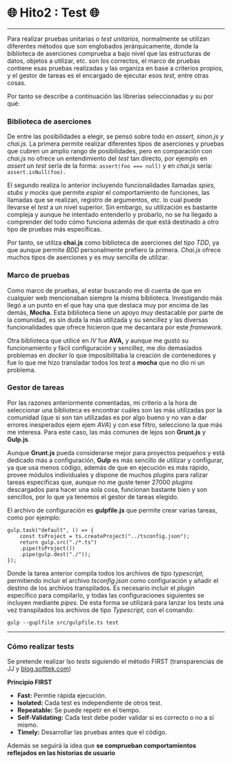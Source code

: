 
# :globe_with_meridians: Hito2 : Test :globe_with_meridians:

***

Para realizar pruebas unitarias o *test unitarios,* normalmente se utilizan diferentes
métodos que son englobados jerárquicamente, donde la biblioteca de aserciones comprueba
a bajo nivel que las estructuras de datos, objetos a utilizar, etc. son los correctos, 
el marco de pruebas contiene esas pruebas realizadas y las organiza en base
a criterios propios, y el gestor de tareas es el encargado de ejecutar esos *test,* entre otras cosas.

Por tanto se describe a continuación las librerías seleccionadas y su por qué:

### Biblioteca de aserciones
De entre las posibilidades a elegir, se pensó sobre todo en *assert, sinon.js y chai.js.*
La primera permite realizar diferentes tipos de aserciones y pruebas que cubren un amplio
rango de posibilidades, pero en comparación con *chai.js* no ofrece un entendimiento del *test*
tan directo, por ejemplo en *assert* un *test* sería de la forma: `assert(foo === null)` y en *chai.js* sería: `assert.isNull(foo).`

El segundo realiza lo anterior incluyendo funcionalidades llamadas *spies, stubs y mocks*
que permite *espiar* el comportamiento de funciones, las llamadas que se realizan, 
registro de argumentos, etc. lo cual puede llevarse el *test* a un nivel superior. 
Sin embargo, su utilización es bastante compleja y aunque he intentado entenderlo y probarlo, 
no se ha llegado a comprender del todo cómo funciona además de que está destinado a otro tipo
de pruebas más específicas.

Por tanto, se utiliza **chai.js** como biblioteca de aserciones del tipo *TDD*, ya que aunque
permite *BDD* personalmente prefiero la primera. *Chai.js* ofrece muchos tipos de aserciones
y es muy sencilla de utilizar.

### Marco de pruebas
Como marco de pruebas, al estar buscando me di cuenta de que en cualquier web
mencionaban siempre la misma biblioteca. Investigando más llegó a un punto en el que
 hay una que destaca muy por encima de las demás, **Mocha.**
Esta biblioteca tiene un apoyo muy destacable por parte de la comunidad, es sin duda
la más utilizada y su sencillez y las diversas funcionalidades que ofrece hicieron que me decantara
por este _framework._

Otra biblioteca que utilicé en *IV* fue **AVA,** y aunque me gustó su funcionamiento
y fácil configuración y sencillez, me dio demasiados problemas en *docker* lo que imposibilitaba
la creación de contenedores y fue lo que me hizo transladar todos los *test* a **mocha**
que no dio ni un problema.

### Gestor de tareas
Por las razones anteriormente comentadas, mi criterio a la hora de seleccionar
una biblioteca es encontrar cuáles son las más utilizadas por la comunidad (que si son
tan utilizadas es por algo bueno y no van a dar errores inesperados ejem ejem _AVA_) y con ese filtro, selecciono la que más me interesa.
Para este caso, las más comunes de lejos son **Grunt.js** y **Gulp.js**.

Aunque **Grunt.js** pueda considerarse mejor para proyectos pequeños y está dedicado más a 
configuración, **Gulp** es más sencillo de utilizar y configurar, ya que usa menos código, 
además de que en ejecución es más rápido,  provee módulos individuales y dispone de muchos
*plugins* para ralizar tareas específicas que, aunque no me guste tener 27000 *plugins* descargados para hacer una
sola cosa, funcionan bastante bien y son sencillos, por lo que ya tenemos el gestor de tareas elegido. 

El archivo de configuración es **gulpfile.js** que permite crear varias tareas, como por ejemplo:

``` 
gulp.task("default", () => {
    const tsProject = ts.createProject("../tsconfig.json");
    return gulp.src("./*.ts")
    .pipe(tsProject())
    .pipe(gulp.dest("./"));
});
```

Donde la tarea anterior compila todos los archivos de tipo *typescript,* permitiendo
incluir el archivo *tsconfig.json* como configuración y añadir el destino de los archivos transpilados.
Es necesario incluir el *plugin* específico para compilarlo, y todas las configuraciones siguientes
se incluyen mediante *pipes.* De esta forma se utilizará para lanzar los tests una vez transpilados
los archivos de tipo *Typescript,* con el comando:

```
gulp --guplfile src/gulpfile.ts test
```

---

### Cómo realizar tests
Se pretende realizar lso *tests* siguiendo el método FIRST (transparencias de JJ y [blog.softtek.com](https://blog.softtek.com/es/testing-unitario))

**Principio FIRST**
- **Fast:** Permtie rápida ejecución.
- **Isolated:** Cada test es independiente de otros test.
- **Repeatable:** Se puede repetir en el tiempo.
- **Self-Validating:** Cada test debe poder validar si es correcto o no a sí mismo.
- **Timely:** Desarrollar las pruebas antes que el código.

Además se seguirá la idea que **se comprueban comportamientos reflejados en las historias de usuario**
